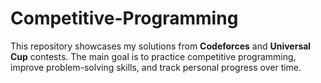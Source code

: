 # Competitive-Programming
This repository showcases my solutions from **Codeforces** and **Universal Cup** contests.   The main goal is to practice competitive programming, improve problem-solving skills, and track personal progress over time.
